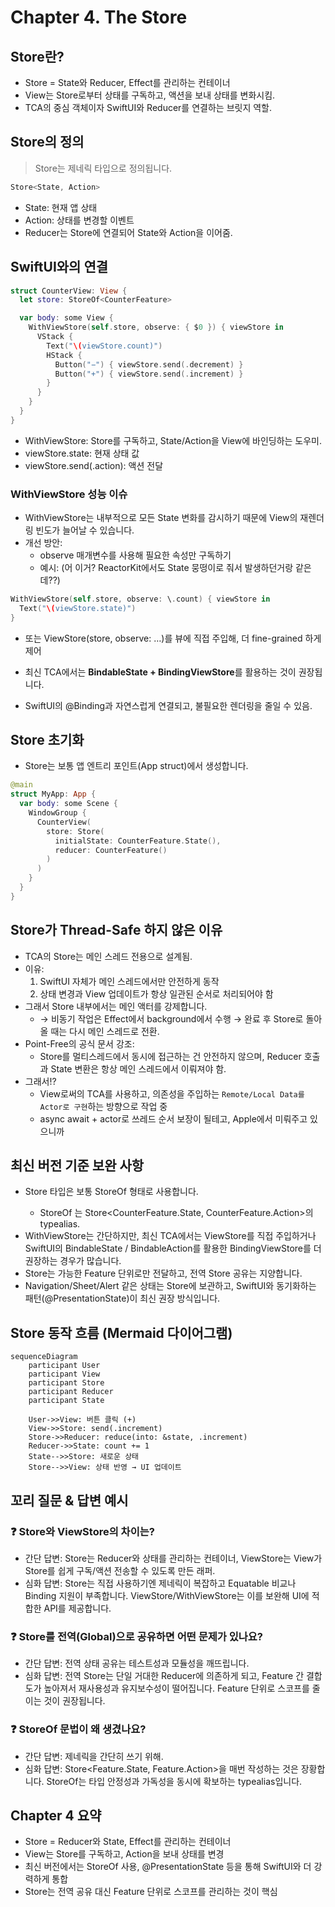 # Chapter 4. The Store

## Store란?
- Store = State와 Reducer, Effect를 관리하는 컨테이너
- View는 Store로부터 상태를 구독하고, 액션을 보내 상태를 변화시킴.
- TCA의 중심 객체이자 SwiftUI와 Reducer를 연결하는 브릿지 역할.

## Store의 정의
>Store는 제네릭 타입으로 정의됩니다.
```swift
Store<State, Action>
```
- State: 현재 앱 상태
- Action: 상태를 변경할 이벤트
- Reducer는 Store에 연결되어 State와 Action을 이어줌.

## SwiftUI와의 연결
```swift
struct CounterView: View {
  let store: StoreOf<CounterFeature>

  var body: some View {
    WithViewStore(self.store, observe: { $0 }) { viewStore in
      VStack {
        Text("\(viewStore.count)")
        HStack {
          Button("−") { viewStore.send(.decrement) }
          Button("+") { viewStore.send(.increment) }
        }
      }
    }
  }
}
```
- WithViewStore: Store를 구독하고, State/Action을 View에 바인딩하는 도우미.
- viewStore.state: 현재 상태 값
- viewStore.send(.action): 액션 전달

### WithViewStore 성능 이슈
- WithViewStore는 내부적으로 모든 State 변화를 감시하기 때문에 View의 재렌더링 빈도가 늘어날 수 있습니다.
- 개선 방안:
  - observe 매개변수를 사용해 필요한 속성만 구독하기
  - 예시: (어 이거? ReactorKit에서도 State 뭉떵이로 줘서 발생하던거랑 같은데??)
```swift
WithViewStore(self.store, observe: \.count) { viewStore in
  Text("\(viewStore.state)")
}
```
- 또는 ViewStore(store, observe: …)를 뷰에 직접 주입해, 더 fine-grained 하게 제어

- 최신 TCA에서는 **BindableState + BindingViewStore**를 활용하는 것이 권장됩니다.
- SwiftUI의 @Binding과 자연스럽게 연결되고, 불필요한 렌더링을 줄일 수 있음.


## Store 초기화
- Store는 보통 앱 엔트리 포인트(App struct)에서 생성합니다.
```swift
@main
struct MyApp: App {
  var body: some Scene {
    WindowGroup {
      CounterView(
        store: Store(
          initialState: CounterFeature.State(),
          reducer: CounterFeature()
        )
      )
    }
  }
}
```

## Store가 Thread-Safe 하지 않은 이유
- TCA의 Store는 메인 스레드 전용으로 설계됨.
- 이유:
    1. SwiftUI 자체가 메인 스레드에서만 안전하게 동작
    2. 상태 변경과 View 업데이트가 항상 일관된 순서로 처리되어야 함
- 그래서 Store 내부에서는 메인 액터를 강제합니다.
  - → 비동기 작업은 Effect에서 background에서 수행 → 완료 후 Store로 돌아올 때는 다시 메인 스레드로 전환.
- Point-Free의 공식 문서 강조:
  - Store를 멀티스레드에서 동시에 접근하는 건 안전하지 않으며, Reducer 호출과 State 변환은 항상 메인 스레드에서 이뤄져야 함.
- 그래서!?
  - View로써의 TCA를 사용하고, 의존성을 주입하는 `Remote/Local Data를 Actor로 구현`하는 방향으로 작업 중
  - async await + actor로 쓰레드 순서 보장이 될테고, Apple에서 미뤄주고 있으니까

## 최신 버전 기준 보완 사항
- Store 타입은 보통 StoreOf<Feature> 형태로 사용합니다.
  - StoreOf<CounterFeature> 는 Store<CounterFeature.State, CounterFeature.Action>의 typealias.
- WithViewStore는 간단하지만, 최신 TCA에서는 ViewStore를 직접 주입하거나 SwiftUI의 BindableState / BindableAction를 활용한 BindingViewStore를 더 권장하는 경우가 많습니다.
- Store는 가능한 Feature 단위로만 전달하고, 전역 Store 공유는 지양합니다.
- Navigation/Sheet/Alert 같은 상태는 Store에 보관하고, SwiftUI와 동기화하는 패턴(@PresentationState)이 최신 권장 방식입니다.

## Store 동작 흐름 (Mermaid 다이어그램)
```mermaid
sequenceDiagram
    participant User
    participant View
    participant Store
    participant Reducer
    participant State

    User->>View: 버튼 클릭 (+)
    View->>Store: send(.increment)
    Store->>Reducer: reduce(into: &state, .increment)
    Reducer->>State: count += 1
    State-->>Store: 새로운 상태
    Store-->>View: 상태 반영 → UI 업데이트
```

## 꼬리 질문 & 답변 예시
### ❓ Store와 ViewStore의 차이는?
- 간단 답변: Store는 Reducer와 상태를 관리하는 컨테이너, ViewStore는 View가 Store를 쉽게 구독/액션 전송할 수 있도록 만든 래퍼.
- 심화 답변: Store는 직접 사용하기엔 제네릭이 복잡하고 Equatable 비교나 Binding 지원이 부족합니다. ViewStore/WithViewStore는 이를 보완해 UI에 적합한 API를 제공합니다.

### ❓ Store를 전역(Global)으로 공유하면 어떤 문제가 있나요?
- 간단 답변: 전역 상태 공유는 테스트성과 모듈성을 깨뜨립니다.
- 심화 답변: 전역 Store는 단일 거대한 Reducer에 의존하게 되고, Feature 간 결합도가 높아져서 재사용성과 유지보수성이 떨어집니다. Feature 단위로 스코프를 줄이는 것이 권장됩니다.

### ❓ StoreOf 문법이 왜 생겼나요?
- 간단 답변: 제네릭을 간단히 쓰기 위해.
- 심화 답변: Store<Feature.State, Feature.Action>을 매번 작성하는 것은 장황합니다. StoreOf<Feature>는 타입 안정성과 가독성을 동시에 확보하는 typealias입니다.

## Chapter 4 요약
- Store = Reducer와 State, Effect를 관리하는 컨테이너
- View는 Store를 구독하고, Action을 보내 상태를 변경
- 최신 버전에서는 StoreOf<Feature> 사용, @PresentationState 등을 통해 SwiftUI와 더 강력하게 통합
- Store는 전역 공유 대신 Feature 단위로 스코프를 관리하는 것이 핵심
